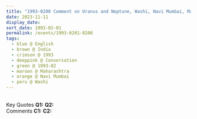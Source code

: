 ```yaml
---
title: "1993-0200 Comment on Uranus and Neptune, Washi, Navi Mumbai, Maharashtra, India (other month 01)"
date: 2023-11-11
display_date: 
sort_date: 1993-02-01
permalink: /events/1993-0201-0200
tags:
  - blue @ English
  - brown @ India
  - crimson @ 1993
  - deeppink @ Conversation
  - green @ 1993-02
  - maroon @ Maharashtra
  - orange @ Navi Mumbai
  - peru @ Washi
---
```


<br>

<wave-list>
  <list-title color="DarkSeaGreen" width="55">Key Quotes</list-title>
  <list-item color="BlanchedAlmond" width="280"><b>Q1:</b> <i></i></list-item>
  <list-item color="Lavender" width="280"><b>Q2:</b> <i></i></list-item>
</wave-list>

<br>

<wave-list>
  <list-title color="DarkSeaGreen" width="55">Comments</list-title>
  <list-item color="BlanchedAlmond" width="280"><b>C1:</b> <i></i></list-item>
  <list-item color="Lavender" width="280"><b>C2:</b> <i></i></list-item>
</wave-list>